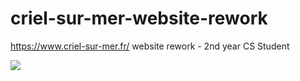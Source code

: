 # criel-sur-mer-website-rework
https://www.criel-sur-mer.fr/ website rework - 2nd year CS Student

<img src="https://media.discordapp.net/attachments/1016331565556564029/1016331638533263450/IMG_1065.jpg?width=828&height=621">
